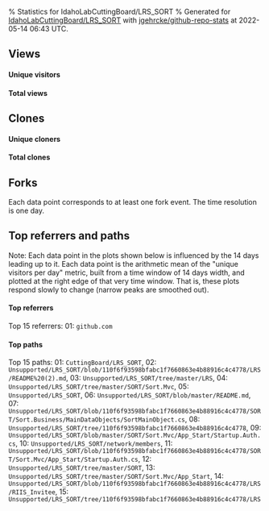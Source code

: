 % Statistics for IdahoLabCuttingBoard/LRS_SORT
% Generated for [IdahoLabCuttingBoard/LRS_SORT](https://github.com/IdahoLabCuttingBoard/LRS_SORT) with [jgehrcke/github-repo-stats](https://github.com/jgehrcke/github-repo-stats) at 2022-05-14 06:43 UTC.


## Views

#### Unique visitors
<div id="chart_views_unique" class="full-width-chart"></div>

#### Total views
<div id="chart_views_total" class="full-width-chart"></div>

<div class="pagebreak-for-print"> </div>


## Clones

#### Unique cloners
<div id="chart_clones_unique" class="full-width-chart"></div>

#### Total clones
<div id="chart_clones_total" class="full-width-chart"></div>



<div class="pagebreak-for-print"> </div>



## Forks

Each data point corresponds to at least one fork event.
The time resolution is one day.

<div id="chart_forks" class="full-width-chart"></div>




<div class="pagebreak-for-print"> </div>



## Top referrers and paths


Note: Each data point in the plots shown below is influenced by the 14 days
leading up to it. Each data point is the arithmetic mean of the "unique
visitors per day" metric, built from a time window of 14 days width, and
plotted at the right edge of that very time window. That is, these plots
respond slowly to change (narrow peaks are smoothed out).




#### Top referrers


<div id="chart_referrers_top_n_alltime" class="full-width-chart"></div>

Top 15 referrers: 01: `github.com`





#### Top paths


<div id="chart_paths_top_n_alltime" class="full-width-chart"></div>

Top 15 paths: 01: `CuttingBoard/LRS_SORT`, 02: `Unsupported/LRS_SORT/blob/110f6f93598bfabc1f7660863e4b88916c4c4778/LRS/README%20(2).md`, 03: `Unsupported/LRS_SORT/tree/master/LRS`, 04: `Unsupported/LRS_SORT/tree/master/SORT/Sort.Mvc`, 05: `Unsupported/LRS_SORT`, 06: `Unsupported/LRS_SORT/blob/master/README.md`, 07: `Unsupported/LRS_SORT/blob/110f6f93598bfabc1f7660863e4b88916c4c4778/SORT/Sort.Business/MainDataObjects/SortMainObject.cs`, 08: `Unsupported/LRS_SORT/tree/110f6f93598bfabc1f7660863e4b88916c4c4778`, 09: `Unsupported/LRS_SORT/blob/master/SORT/Sort.Mvc/App_Start/Startup.Auth.cs`, 10: `Unsupported/LRS_SORT/network/members`, 11: `Unsupported/LRS_SORT/blob/110f6f93598bfabc1f7660863e4b88916c4c4778/SORT/Sort.Mvc/App_Start/Startup.Auth.cs`, 12: `Unsupported/LRS_SORT/tree/master/SORT`, 13: `Unsupported/LRS_SORT/tree/master/SORT/Sort.Mvc/App_Start`, 14: `Unsupported/LRS_SORT/blob/110f6f93598bfabc1f7660863e4b88916c4c4778/LRS/RIIS_Invitee`, 15: `Unsupported/LRS_SORT/tree/110f6f93598bfabc1f7660863e4b88916c4c4778/LRS`


<script type="text/javascript">
    vegaEmbed('#chart_views_unique', {"$schema": "https://vega.github.io/schema/vega-lite/v4.8.1.json", "config": {"arc": {"fill": "#1b1e23"}, "area": {"fill": "#1b1e23"}, "axisBottom": {"domainColor": "#a9b4c4", "gridColor": "#a9b4c4", "labelColor": "#1b1e23", "labelFont": "relative-mono-11-pitch-pro, Menlo, monospace", "tickColor": "#a9b4c4", "titleColor": "#1b1e23", "titleFont": "relative-mono-11-pitch-pro, Menlo, monospace"}, "axisLeft": {"domainColor": "#a9b4c4", "gridColor": "#a9b4c4", "labelColor": "#1b1e23", "labelFont": "relative-mono-11-pitch-pro, Menlo, monospace", "tickColor": "#a9b4c4", "titleColor": "#1b1e23", "titleFont": "relative-mono-11-pitch-pro, Menlo, monospace"}, "axisX": {"grid": false}, "axisY": {"grid": false, "labelBound": true}, "background": "#FFFFFF", "group": {"fill": "#FFFFFF"}, "header": {"fontWeight": 400, "labelFont": "relative-mono-11-pitch-pro, Menlo, monospace", "titleFont": "relative-mono-11-pitch-pro, Menlo, monospace"}, "legend": {"labelFont": "relative-mono-11-pitch-pro, Menlo, monospace", "symbolSize": 200, "symbolType": "circle", "titleFont": "relative-mono-11-pitch-pro, Menlo, monospace"}, "line": {"color": "#1b1e23", "stroke": "#1b1e23"}, "path": {"stroke": "#1b1e23"}, "point": {"color": "#1b1e23", "cursor": "pointer", "filled": true, "size": 100}, "range": {"category": ["#85a2f7", "#ea9755", "#7eb36a", "#f07071", "#bc85d9", "#e587b6", "#a9b4c4", "#d4c05e", "#64b9c4"]}, "style": {"bar": {"fill": "#1b1e23"}, "text": {"font": "relative-mono-11-pitch-pro, Menlo, monospace", "fontWeight": 400}}, "symbol": {"shape": "circle"}, "title": {"anchor": "start", "font": "relative-mono-11-pitch-pro, Menlo, monospace", "fontWeight": 400}, "trail": {"color": "#1b1e23", "stroke": "#1b1e23"}, "view": {"stroke": null}}, "data": {"name": "data-a310d68378ceb1268033ae273801f9d3"}, "datasets": {"data-a310d68378ceb1268033ae273801f9d3": [{"time": "2021-07-06T00:00:00+00:00", "views_total": 0, "views_unique": 0}, {"time": "2021-07-08T00:00:00+00:00", "views_total": 0, "views_unique": 0}, {"time": "2021-07-14T00:00:00+00:00", "views_total": 0, "views_unique": 0}, {"time": "2021-08-07T00:00:00+00:00", "views_total": 0, "views_unique": 0}, {"time": "2021-08-08T00:00:00+00:00", "views_total": 1, "views_unique": 1}, {"time": "2021-08-16T00:00:00+00:00", "views_total": 1, "views_unique": 1}, {"time": "2021-08-17T00:00:00+00:00", "views_total": 1, "views_unique": 1}, {"time": "2021-09-03T00:00:00+00:00", "views_total": 0, "views_unique": 0}, {"time": "2021-09-04T00:00:00+00:00", "views_total": 0, "views_unique": 0}, {"time": "2021-09-10T00:00:00+00:00", "views_total": 6, "views_unique": 1}, {"time": "2021-09-14T00:00:00+00:00", "views_total": 0, "views_unique": 0}, {"time": "2021-10-02T00:00:00+00:00", "views_total": 0, "views_unique": 0}, {"time": "2021-10-21T00:00:00+00:00", "views_total": 0, "views_unique": 0}, {"time": "2021-10-23T00:00:00+00:00", "views_total": 0, "views_unique": 0}, {"time": "2021-10-26T00:00:00+00:00", "views_total": 0, "views_unique": 0}, {"time": "2021-11-11T00:00:00+00:00", "views_total": 0, "views_unique": 0}, {"time": "2022-01-04T00:00:00+00:00", "views_total": 2, "views_unique": 1}, {"time": "2022-01-25T00:00:00+00:00", "views_total": 0, "views_unique": 0}, {"time": "2022-02-13T00:00:00+00:00", "views_total": 0, "views_unique": 0}, {"time": "2022-02-18T00:00:00+00:00", "views_total": 6, "views_unique": 1}, {"time": "2022-02-21T00:00:00+00:00", "views_total": 1, "views_unique": 1}, {"time": "2022-02-23T00:00:00+00:00", "views_total": 0, "views_unique": 0}, {"time": "2022-04-05T00:00:00+00:00", "views_total": 4, "views_unique": 1}, {"time": "2022-04-11T00:00:00+00:00", "views_total": 1, "views_unique": 1}, {"time": "2022-04-14T00:00:00+00:00", "views_total": 0, "views_unique": 0}, {"time": "2022-04-28T00:00:00+00:00", "views_total": 0, "views_unique": 0}, {"time": "2022-05-04T00:00:00+00:00", "views_total": 0, "views_unique": 0}]}, "encoding": {"x": {"field": "time", "timeUnit": "yearmonthdate", "title": "date", "type": "temporal"}, "y": {"field": "views_unique", "scale": {"domain": [0, 1.1], "zero": true}, "title": "unique views per day", "type": "quantitative"}}, "height": 200, "mark": {"point": true, "type": "line"}, "padding": 10, "width": "container"}, {"actions": false, "renderer": "svg"}).catch(console.error);
vegaEmbed('#chart_views_total', {"$schema": "https://vega.github.io/schema/vega-lite/v4.8.1.json", "config": {"arc": {"fill": "#1b1e23"}, "area": {"fill": "#1b1e23"}, "axisBottom": {"domainColor": "#a9b4c4", "gridColor": "#a9b4c4", "labelColor": "#1b1e23", "labelFont": "relative-mono-11-pitch-pro, Menlo, monospace", "tickColor": "#a9b4c4", "titleColor": "#1b1e23", "titleFont": "relative-mono-11-pitch-pro, Menlo, monospace"}, "axisLeft": {"domainColor": "#a9b4c4", "gridColor": "#a9b4c4", "labelColor": "#1b1e23", "labelFont": "relative-mono-11-pitch-pro, Menlo, monospace", "tickColor": "#a9b4c4", "titleColor": "#1b1e23", "titleFont": "relative-mono-11-pitch-pro, Menlo, monospace"}, "axisX": {"grid": false}, "axisY": {"grid": false, "labelBound": true}, "background": "#FFFFFF", "group": {"fill": "#FFFFFF"}, "header": {"fontWeight": 400, "labelFont": "relative-mono-11-pitch-pro, Menlo, monospace", "titleFont": "relative-mono-11-pitch-pro, Menlo, monospace"}, "legend": {"labelFont": "relative-mono-11-pitch-pro, Menlo, monospace", "symbolSize": 200, "symbolType": "circle", "titleFont": "relative-mono-11-pitch-pro, Menlo, monospace"}, "line": {"color": "#1b1e23", "stroke": "#1b1e23"}, "path": {"stroke": "#1b1e23"}, "point": {"color": "#1b1e23", "cursor": "pointer", "filled": true, "size": 100}, "range": {"category": ["#85a2f7", "#ea9755", "#7eb36a", "#f07071", "#bc85d9", "#e587b6", "#a9b4c4", "#d4c05e", "#64b9c4"]}, "style": {"bar": {"fill": "#1b1e23"}, "text": {"font": "relative-mono-11-pitch-pro, Menlo, monospace", "fontWeight": 400}}, "symbol": {"shape": "circle"}, "title": {"anchor": "start", "font": "relative-mono-11-pitch-pro, Menlo, monospace", "fontWeight": 400}, "trail": {"color": "#1b1e23", "stroke": "#1b1e23"}, "view": {"stroke": null}}, "data": {"name": "data-a310d68378ceb1268033ae273801f9d3"}, "datasets": {"data-a310d68378ceb1268033ae273801f9d3": [{"time": "2021-07-06T00:00:00+00:00", "views_total": 0, "views_unique": 0}, {"time": "2021-07-08T00:00:00+00:00", "views_total": 0, "views_unique": 0}, {"time": "2021-07-14T00:00:00+00:00", "views_total": 0, "views_unique": 0}, {"time": "2021-08-07T00:00:00+00:00", "views_total": 0, "views_unique": 0}, {"time": "2021-08-08T00:00:00+00:00", "views_total": 1, "views_unique": 1}, {"time": "2021-08-16T00:00:00+00:00", "views_total": 1, "views_unique": 1}, {"time": "2021-08-17T00:00:00+00:00", "views_total": 1, "views_unique": 1}, {"time": "2021-09-03T00:00:00+00:00", "views_total": 0, "views_unique": 0}, {"time": "2021-09-04T00:00:00+00:00", "views_total": 0, "views_unique": 0}, {"time": "2021-09-10T00:00:00+00:00", "views_total": 6, "views_unique": 1}, {"time": "2021-09-14T00:00:00+00:00", "views_total": 0, "views_unique": 0}, {"time": "2021-10-02T00:00:00+00:00", "views_total": 0, "views_unique": 0}, {"time": "2021-10-21T00:00:00+00:00", "views_total": 0, "views_unique": 0}, {"time": "2021-10-23T00:00:00+00:00", "views_total": 0, "views_unique": 0}, {"time": "2021-10-26T00:00:00+00:00", "views_total": 0, "views_unique": 0}, {"time": "2021-11-11T00:00:00+00:00", "views_total": 0, "views_unique": 0}, {"time": "2022-01-04T00:00:00+00:00", "views_total": 2, "views_unique": 1}, {"time": "2022-01-25T00:00:00+00:00", "views_total": 0, "views_unique": 0}, {"time": "2022-02-13T00:00:00+00:00", "views_total": 0, "views_unique": 0}, {"time": "2022-02-18T00:00:00+00:00", "views_total": 6, "views_unique": 1}, {"time": "2022-02-21T00:00:00+00:00", "views_total": 1, "views_unique": 1}, {"time": "2022-02-23T00:00:00+00:00", "views_total": 0, "views_unique": 0}, {"time": "2022-04-05T00:00:00+00:00", "views_total": 4, "views_unique": 1}, {"time": "2022-04-11T00:00:00+00:00", "views_total": 1, "views_unique": 1}, {"time": "2022-04-14T00:00:00+00:00", "views_total": 0, "views_unique": 0}, {"time": "2022-04-28T00:00:00+00:00", "views_total": 0, "views_unique": 0}, {"time": "2022-05-04T00:00:00+00:00", "views_total": 0, "views_unique": 0}]}, "encoding": {"x": {"field": "time", "timeUnit": "yearmonthdate", "title": "date", "type": "temporal"}, "y": {"field": "views_total", "scale": {"domain": [0, 6.6000000000000005], "zero": true}, "title": "total views per day", "type": "quantitative"}}, "height": 200, "mark": {"point": true, "type": "line"}, "padding": 10, "width": "container"}, {"actions": false, "renderer": "svg"}).catch(console.error);
vegaEmbed('#chart_clones_unique', {"$schema": "https://vega.github.io/schema/vega-lite/v4.8.1.json", "config": {"arc": {"fill": "#1b1e23"}, "area": {"fill": "#1b1e23"}, "axisBottom": {"domainColor": "#a9b4c4", "gridColor": "#a9b4c4", "labelColor": "#1b1e23", "labelFont": "relative-mono-11-pitch-pro, Menlo, monospace", "tickColor": "#a9b4c4", "titleColor": "#1b1e23", "titleFont": "relative-mono-11-pitch-pro, Menlo, monospace"}, "axisLeft": {"domainColor": "#a9b4c4", "gridColor": "#a9b4c4", "labelColor": "#1b1e23", "labelFont": "relative-mono-11-pitch-pro, Menlo, monospace", "tickColor": "#a9b4c4", "titleColor": "#1b1e23", "titleFont": "relative-mono-11-pitch-pro, Menlo, monospace"}, "axisX": {"grid": false}, "axisY": {"grid": false, "labelBound": true}, "background": "#FFFFFF", "group": {"fill": "#FFFFFF"}, "header": {"fontWeight": 400, "labelFont": "relative-mono-11-pitch-pro, Menlo, monospace", "titleFont": "relative-mono-11-pitch-pro, Menlo, monospace"}, "legend": {"labelFont": "relative-mono-11-pitch-pro, Menlo, monospace", "symbolSize": 200, "symbolType": "circle", "titleFont": "relative-mono-11-pitch-pro, Menlo, monospace"}, "line": {"color": "#1b1e23", "stroke": "#1b1e23"}, "path": {"stroke": "#1b1e23"}, "point": {"color": "#1b1e23", "cursor": "pointer", "filled": true, "size": 100}, "range": {"category": ["#85a2f7", "#ea9755", "#7eb36a", "#f07071", "#bc85d9", "#e587b6", "#a9b4c4", "#d4c05e", "#64b9c4"]}, "style": {"bar": {"fill": "#1b1e23"}, "text": {"font": "relative-mono-11-pitch-pro, Menlo, monospace", "fontWeight": 400}}, "symbol": {"shape": "circle"}, "title": {"anchor": "start", "font": "relative-mono-11-pitch-pro, Menlo, monospace", "fontWeight": 400}, "trail": {"color": "#1b1e23", "stroke": "#1b1e23"}, "view": {"stroke": null}}, "data": {"name": "data-480134f911e7fa60c84a81520c0318ae"}, "datasets": {"data-480134f911e7fa60c84a81520c0318ae": [{"clones_total": 1, "clones_unique": 1, "time": "2021-07-06T00:00:00+00:00"}, {"clones_total": 2, "clones_unique": 1, "time": "2021-07-08T00:00:00+00:00"}, {"clones_total": 1, "clones_unique": 1, "time": "2021-07-14T00:00:00+00:00"}, {"clones_total": 1, "clones_unique": 1, "time": "2021-08-07T00:00:00+00:00"}, {"clones_total": 0, "clones_unique": 0, "time": "2021-08-08T00:00:00+00:00"}, {"clones_total": 0, "clones_unique": 0, "time": "2021-08-16T00:00:00+00:00"}, {"clones_total": 0, "clones_unique": 0, "time": "2021-08-17T00:00:00+00:00"}, {"clones_total": 1, "clones_unique": 1, "time": "2021-09-03T00:00:00+00:00"}, {"clones_total": 1, "clones_unique": 1, "time": "2021-09-04T00:00:00+00:00"}, {"clones_total": 0, "clones_unique": 0, "time": "2021-09-10T00:00:00+00:00"}, {"clones_total": 1, "clones_unique": 1, "time": "2021-09-14T00:00:00+00:00"}, {"clones_total": 1, "clones_unique": 1, "time": "2021-10-02T00:00:00+00:00"}, {"clones_total": 5, "clones_unique": 1, "time": "2021-10-21T00:00:00+00:00"}, {"clones_total": 7, "clones_unique": 1, "time": "2021-10-23T00:00:00+00:00"}, {"clones_total": 12, "clones_unique": 3, "time": "2021-10-26T00:00:00+00:00"}, {"clones_total": 1, "clones_unique": 1, "time": "2021-11-11T00:00:00+00:00"}, {"clones_total": 0, "clones_unique": 0, "time": "2022-01-04T00:00:00+00:00"}, {"clones_total": 1, "clones_unique": 1, "time": "2022-01-25T00:00:00+00:00"}, {"clones_total": 1, "clones_unique": 1, "time": "2022-02-13T00:00:00+00:00"}, {"clones_total": 0, "clones_unique": 0, "time": "2022-02-18T00:00:00+00:00"}, {"clones_total": 0, "clones_unique": 0, "time": "2022-02-21T00:00:00+00:00"}, {"clones_total": 1, "clones_unique": 1, "time": "2022-02-23T00:00:00+00:00"}, {"clones_total": 0, "clones_unique": 0, "time": "2022-04-05T00:00:00+00:00"}, {"clones_total": 0, "clones_unique": 0, "time": "2022-04-11T00:00:00+00:00"}, {"clones_total": 1, "clones_unique": 1, "time": "2022-04-14T00:00:00+00:00"}, {"clones_total": 2, "clones_unique": 1, "time": "2022-04-28T00:00:00+00:00"}, {"clones_total": 2, "clones_unique": 1, "time": "2022-05-04T00:00:00+00:00"}]}, "encoding": {"x": {"field": "time", "timeUnit": "yearmonthdate", "title": "date", "type": "temporal"}, "y": {"field": "clones_unique", "scale": {"domain": [0, 3.3000000000000003], "zero": true}, "title": "unique clones per day", "type": "quantitative"}}, "height": 200, "mark": {"point": true, "type": "line"}, "padding": 10, "width": "container"}, {"actions": false, "renderer": "svg"}).catch(console.error);
vegaEmbed('#chart_clones_total', {"$schema": "https://vega.github.io/schema/vega-lite/v4.8.1.json", "config": {"arc": {"fill": "#1b1e23"}, "area": {"fill": "#1b1e23"}, "axisBottom": {"domainColor": "#a9b4c4", "gridColor": "#a9b4c4", "labelColor": "#1b1e23", "labelFont": "relative-mono-11-pitch-pro, Menlo, monospace", "tickColor": "#a9b4c4", "titleColor": "#1b1e23", "titleFont": "relative-mono-11-pitch-pro, Menlo, monospace"}, "axisLeft": {"domainColor": "#a9b4c4", "gridColor": "#a9b4c4", "labelColor": "#1b1e23", "labelFont": "relative-mono-11-pitch-pro, Menlo, monospace", "tickColor": "#a9b4c4", "titleColor": "#1b1e23", "titleFont": "relative-mono-11-pitch-pro, Menlo, monospace"}, "axisX": {"grid": false}, "axisY": {"grid": false, "labelBound": true}, "background": "#FFFFFF", "group": {"fill": "#FFFFFF"}, "header": {"fontWeight": 400, "labelFont": "relative-mono-11-pitch-pro, Menlo, monospace", "titleFont": "relative-mono-11-pitch-pro, Menlo, monospace"}, "legend": {"labelFont": "relative-mono-11-pitch-pro, Menlo, monospace", "symbolSize": 200, "symbolType": "circle", "titleFont": "relative-mono-11-pitch-pro, Menlo, monospace"}, "line": {"color": "#1b1e23", "stroke": "#1b1e23"}, "path": {"stroke": "#1b1e23"}, "point": {"color": "#1b1e23", "cursor": "pointer", "filled": true, "size": 100}, "range": {"category": ["#85a2f7", "#ea9755", "#7eb36a", "#f07071", "#bc85d9", "#e587b6", "#a9b4c4", "#d4c05e", "#64b9c4"]}, "style": {"bar": {"fill": "#1b1e23"}, "text": {"font": "relative-mono-11-pitch-pro, Menlo, monospace", "fontWeight": 400}}, "symbol": {"shape": "circle"}, "title": {"anchor": "start", "font": "relative-mono-11-pitch-pro, Menlo, monospace", "fontWeight": 400}, "trail": {"color": "#1b1e23", "stroke": "#1b1e23"}, "view": {"stroke": null}}, "data": {"name": "data-480134f911e7fa60c84a81520c0318ae"}, "datasets": {"data-480134f911e7fa60c84a81520c0318ae": [{"clones_total": 1, "clones_unique": 1, "time": "2021-07-06T00:00:00+00:00"}, {"clones_total": 2, "clones_unique": 1, "time": "2021-07-08T00:00:00+00:00"}, {"clones_total": 1, "clones_unique": 1, "time": "2021-07-14T00:00:00+00:00"}, {"clones_total": 1, "clones_unique": 1, "time": "2021-08-07T00:00:00+00:00"}, {"clones_total": 0, "clones_unique": 0, "time": "2021-08-08T00:00:00+00:00"}, {"clones_total": 0, "clones_unique": 0, "time": "2021-08-16T00:00:00+00:00"}, {"clones_total": 0, "clones_unique": 0, "time": "2021-08-17T00:00:00+00:00"}, {"clones_total": 1, "clones_unique": 1, "time": "2021-09-03T00:00:00+00:00"}, {"clones_total": 1, "clones_unique": 1, "time": "2021-09-04T00:00:00+00:00"}, {"clones_total": 0, "clones_unique": 0, "time": "2021-09-10T00:00:00+00:00"}, {"clones_total": 1, "clones_unique": 1, "time": "2021-09-14T00:00:00+00:00"}, {"clones_total": 1, "clones_unique": 1, "time": "2021-10-02T00:00:00+00:00"}, {"clones_total": 5, "clones_unique": 1, "time": "2021-10-21T00:00:00+00:00"}, {"clones_total": 7, "clones_unique": 1, "time": "2021-10-23T00:00:00+00:00"}, {"clones_total": 12, "clones_unique": 3, "time": "2021-10-26T00:00:00+00:00"}, {"clones_total": 1, "clones_unique": 1, "time": "2021-11-11T00:00:00+00:00"}, {"clones_total": 0, "clones_unique": 0, "time": "2022-01-04T00:00:00+00:00"}, {"clones_total": 1, "clones_unique": 1, "time": "2022-01-25T00:00:00+00:00"}, {"clones_total": 1, "clones_unique": 1, "time": "2022-02-13T00:00:00+00:00"}, {"clones_total": 0, "clones_unique": 0, "time": "2022-02-18T00:00:00+00:00"}, {"clones_total": 0, "clones_unique": 0, "time": "2022-02-21T00:00:00+00:00"}, {"clones_total": 1, "clones_unique": 1, "time": "2022-02-23T00:00:00+00:00"}, {"clones_total": 0, "clones_unique": 0, "time": "2022-04-05T00:00:00+00:00"}, {"clones_total": 0, "clones_unique": 0, "time": "2022-04-11T00:00:00+00:00"}, {"clones_total": 1, "clones_unique": 1, "time": "2022-04-14T00:00:00+00:00"}, {"clones_total": 2, "clones_unique": 1, "time": "2022-04-28T00:00:00+00:00"}, {"clones_total": 2, "clones_unique": 1, "time": "2022-05-04T00:00:00+00:00"}]}, "encoding": {"x": {"field": "time", "timeUnit": "yearmonthdate", "title": "date", "type": "temporal"}, "y": {"field": "clones_total", "scale": {"domain": [0, 13.200000000000001], "zero": true}, "title": "total clones per day", "type": "quantitative"}}, "height": 200, "mark": {"point": true, "type": "line"}, "padding": 10, "width": "container"}, {"actions": false, "renderer": "svg"}).catch(console.error);
vegaEmbed('#chart_forks', {"$schema": "https://vega.github.io/schema/vega-lite/v4.8.1.json", "config": {"arc": {"fill": "#1b1e23"}, "area": {"fill": "#1b1e23"}, "axisBottom": {"domainColor": "#a9b4c4", "gridColor": "#a9b4c4", "labelColor": "#1b1e23", "labelFont": "relative-mono-11-pitch-pro, Menlo, monospace", "tickColor": "#a9b4c4", "titleColor": "#1b1e23", "titleFont": "relative-mono-11-pitch-pro, Menlo, monospace"}, "axisLeft": {"domainColor": "#a9b4c4", "gridColor": "#a9b4c4", "labelColor": "#1b1e23", "labelFont": "relative-mono-11-pitch-pro, Menlo, monospace", "tickColor": "#a9b4c4", "titleColor": "#1b1e23", "titleFont": "relative-mono-11-pitch-pro, Menlo, monospace"}, "axisX": {"grid": false}, "axisY": {"grid": false}, "background": "#FFFFFF", "group": {"fill": "#FFFFFF"}, "header": {"fontWeight": 400, "labelFont": "relative-mono-11-pitch-pro, Menlo, monospace", "titleFont": "relative-mono-11-pitch-pro, Menlo, monospace"}, "legend": {"labelFont": "relative-mono-11-pitch-pro, Menlo, monospace", "symbolSize": 200, "symbolType": "circle", "titleFont": "relative-mono-11-pitch-pro, Menlo, monospace"}, "line": {"color": "#1b1e23", "stroke": "#1b1e23"}, "path": {"stroke": "#1b1e23"}, "point": {"color": "#1b1e23", "cursor": "pointer", "filled": true, "size": 100}, "range": {"category": ["#85a2f7", "#ea9755", "#7eb36a", "#f07071", "#bc85d9", "#e587b6", "#a9b4c4", "#d4c05e", "#64b9c4"]}, "style": {"bar": {"fill": "#1b1e23"}, "text": {"font": "relative-mono-11-pitch-pro, Menlo, monospace", "fontWeight": 400}}, "symbol": {"shape": "circle"}, "title": {"anchor": "start", "font": "relative-mono-11-pitch-pro, Menlo, monospace", "fontWeight": 400}, "trail": {"color": "#1b1e23", "stroke": "#1b1e23"}, "view": {"stroke": null}}, "data": {"name": "data-8d9df44e77f6f7fff35f0b1495961a28"}, "datasets": {"data-8d9df44e77f6f7fff35f0b1495961a28": [{"fork_events": 1, "forks_cumulative": 1, "time": "2019-11-12T16:24:04+00:00"}, {"fork_events": 1, "forks_cumulative": 2, "time": "2020-11-09T21:37:06+00:00"}]}, "encoding": {"x": {"field": "time", "timeUnit": "yearmonthdate", "title": "date", "type": "temporal"}, "y": {"field": "forks_cumulative", "scale": {"domain": [0, 2.2], "zero": true}, "title": "fork count (cumulative)", "type": "quantitative"}}, "height": 300, "mark": {"point": true, "type": "line"}, "padding": 10, "width": "container"}, {"actions": false, "renderer": "svg"}).catch(console.error);
vegaEmbed('#chart_referrers_top_n_alltime', {"$schema": "https://vega.github.io/schema/vega-lite/v4.8.1.json", "config": {"arc": {"fill": "#1b1e23"}, "area": {"fill": "#1b1e23"}, "axisBottom": {"domainColor": "#a9b4c4", "gridColor": "#a9b4c4", "labelColor": "#1b1e23", "labelFont": "relative-mono-11-pitch-pro, Menlo, monospace", "tickColor": "#a9b4c4", "titleColor": "#1b1e23", "titleFont": "relative-mono-11-pitch-pro, Menlo, monospace"}, "axisLeft": {"domainColor": "#a9b4c4", "gridColor": "#a9b4c4", "labelColor": "#1b1e23", "labelFont": "relative-mono-11-pitch-pro, Menlo, monospace", "tickColor": "#a9b4c4", "titleColor": "#1b1e23", "titleFont": "relative-mono-11-pitch-pro, Menlo, monospace"}, "axisX": {"grid": false}, "axisY": {"grid": false}, "background": "#FFFFFF", "group": {"fill": "#FFFFFF"}, "header": {"fontWeight": 400, "labelFont": "relative-mono-11-pitch-pro, Menlo, monospace", "titleFont": "relative-mono-11-pitch-pro, Menlo, monospace"}, "legend": {"labelFont": "relative-mono-11-pitch-pro, Menlo, monospace", "symbolSize": 200, "symbolType": "circle", "titleFont": "relative-mono-11-pitch-pro, Menlo, monospace"}, "line": {"color": "#1b1e23", "stroke": "#1b1e23"}, "path": {"stroke": "#1b1e23"}, "point": {"color": "#1b1e23", "cursor": "pointer", "filled": true, "size": 50}, "range": {"category": ["#85a2f7", "#ea9755", "#7eb36a", "#f07071", "#bc85d9", "#e587b6", "#a9b4c4", "#d4c05e", "#64b9c4"]}, "style": {"bar": {"fill": "#1b1e23"}, "text": {"font": "relative-mono-11-pitch-pro, Menlo, monospace", "fontWeight": 400}}, "symbol": {"shape": "circle"}, "title": {"anchor": "start", "font": "relative-mono-11-pitch-pro, Menlo, monospace", "fontWeight": 400}, "trail": {"color": "#1b1e23", "stroke": "#1b1e23"}, "view": {"stroke": null}}, "data": {"name": "data-0a738b0caa48cb3f96bf7b65a0ba7ee6"}, "datasets": {"data-0a738b0caa48cb3f96bf7b65a0ba7ee6": [{"referrer": "github.com", "time": "2021-08-17T00:00:00+00:00", "views_unique": 1.0, "views_unique_norm": 0.07142857142857142}, {"referrer": "github.com", "time": "2021-08-18T00:00:00+00:00", "views_unique": 1.0, "views_unique_norm": 0.07142857142857142}, {"referrer": "github.com", "time": "2021-08-19T00:00:00+00:00", "views_unique": 2.0, "views_unique_norm": 0.14285714285714285}, {"referrer": "github.com", "time": "2021-08-20T00:00:00+00:00", "views_unique": 2.0, "views_unique_norm": 0.14285714285714285}, {"referrer": "github.com", "time": "2021-08-21T00:00:00+00:00", "views_unique": 2.0, "views_unique_norm": 0.14285714285714285}, {"referrer": "github.com", "time": "2021-08-22T00:00:00+00:00", "views_unique": 2.0, "views_unique_norm": 0.14285714285714285}, {"referrer": "github.com", "time": "2021-08-23T00:00:00+00:00", "views_unique": 2.0, "views_unique_norm": 0.14285714285714285}, {"referrer": "github.com", "time": "2021-08-24T00:00:00+00:00", "views_unique": 2.0, "views_unique_norm": 0.14285714285714285}, {"referrer": "github.com", "time": "2021-08-25T00:00:00+00:00", "views_unique": 2.0, "views_unique_norm": 0.14285714285714285}, {"referrer": "github.com", "time": "2021-08-26T00:00:00+00:00", "views_unique": 2.0, "views_unique_norm": 0.14285714285714285}, {"referrer": "github.com", "time": "2021-08-27T00:00:00+00:00", "views_unique": 2.0, "views_unique_norm": 0.14285714285714285}, {"referrer": "github.com", "time": "2021-08-28T00:00:00+00:00", "views_unique": 2.0, "views_unique_norm": 0.14285714285714285}, {"referrer": "github.com", "time": "2021-08-29T00:00:00+00:00", "views_unique": 2.0, "views_unique_norm": 0.14285714285714285}, {"referrer": "github.com", "time": "2021-08-30T00:00:00+00:00", "views_unique": 1.0, "views_unique_norm": 0.07142857142857142}, {"referrer": "github.com", "time": "2021-09-11T00:00:00+00:00", "views_unique": 1.0, "views_unique_norm": 0.07142857142857142}, {"referrer": "github.com", "time": "2021-09-12T00:00:00+00:00", "views_unique": 1.0, "views_unique_norm": 0.07142857142857142}, {"referrer": "github.com", "time": "2021-09-13T00:00:00+00:00", "views_unique": 1.0, "views_unique_norm": 0.07142857142857142}, {"referrer": "github.com", "time": "2021-09-14T00:00:00+00:00", "views_unique": 1.0, "views_unique_norm": 0.07142857142857142}, {"referrer": "github.com", "time": "2021-09-15T00:00:00+00:00", "views_unique": 1.0, "views_unique_norm": 0.07142857142857142}, {"referrer": "github.com", "time": "2021-09-16T00:00:00+00:00", "views_unique": 1.0, "views_unique_norm": 0.07142857142857142}, {"referrer": "github.com", "time": "2021-09-17T00:00:00+00:00", "views_unique": 1.0, "views_unique_norm": 0.07142857142857142}, {"referrer": "github.com", "time": "2021-09-18T00:00:00+00:00", "views_unique": 1.0, "views_unique_norm": 0.07142857142857142}, {"referrer": "github.com", "time": "2021-09-19T00:00:00+00:00", "views_unique": 1.0, "views_unique_norm": 0.07142857142857142}, {"referrer": "github.com", "time": "2021-09-20T00:00:00+00:00", "views_unique": 1.0, "views_unique_norm": 0.07142857142857142}, {"referrer": "github.com", "time": "2021-09-21T00:00:00+00:00", "views_unique": 1.0, "views_unique_norm": 0.07142857142857142}, {"referrer": "github.com", "time": "2021-09-22T00:00:00+00:00", "views_unique": 1.0, "views_unique_norm": 0.07142857142857142}, {"referrer": "github.com", "time": "2021-09-23T00:00:00+00:00", "views_unique": 1.0, "views_unique_norm": 0.07142857142857142}, {"referrer": "github.com", "time": "2022-01-05T00:00:00+00:00", "views_unique": 1.0, "views_unique_norm": 0.07142857142857142}, {"referrer": "github.com", "time": "2022-01-06T00:00:00+00:00", "views_unique": 1.0, "views_unique_norm": 0.07142857142857142}, {"referrer": "github.com", "time": "2022-01-07T00:00:00+00:00", "views_unique": 1.0, "views_unique_norm": 0.07142857142857142}, {"referrer": "github.com", "time": "2022-01-08T00:00:00+00:00", "views_unique": 1.0, "views_unique_norm": 0.07142857142857142}, {"referrer": "github.com", "time": "2022-01-09T00:00:00+00:00", "views_unique": 1.0, "views_unique_norm": 0.07142857142857142}, {"referrer": "github.com", "time": "2022-01-10T00:00:00+00:00", "views_unique": 1.0, "views_unique_norm": 0.07142857142857142}, {"referrer": "github.com", "time": "2022-01-11T00:00:00+00:00", "views_unique": 1.0, "views_unique_norm": 0.07142857142857142}, {"referrer": "github.com", "time": "2022-01-12T00:00:00+00:00", "views_unique": 1.0, "views_unique_norm": 0.07142857142857142}, {"referrer": "github.com", "time": "2022-01-13T00:00:00+00:00", "views_unique": 1.0, "views_unique_norm": 0.07142857142857142}, {"referrer": "github.com", "time": "2022-01-14T00:00:00+00:00", "views_unique": 1.0, "views_unique_norm": 0.07142857142857142}, {"referrer": "github.com", "time": "2022-01-15T00:00:00+00:00", "views_unique": 1.0, "views_unique_norm": 0.07142857142857142}, {"referrer": "github.com", "time": "2022-01-16T00:00:00+00:00", "views_unique": 1.0, "views_unique_norm": 0.07142857142857142}, {"referrer": "github.com", "time": "2022-01-17T00:00:00+00:00", "views_unique": 1.0, "views_unique_norm": 0.07142857142857142}, {"referrer": "github.com", "time": "2022-02-19T00:00:00+00:00", "views_unique": 1.0, "views_unique_norm": 0.07142857142857142}, {"referrer": "github.com", "time": "2022-02-20T00:00:00+00:00", "views_unique": 1.0, "views_unique_norm": 0.07142857142857142}, {"referrer": "github.com", "time": "2022-02-21T00:00:00+00:00", "views_unique": 1.0, "views_unique_norm": 0.07142857142857142}, {"referrer": "github.com", "time": "2022-02-22T00:00:00+00:00", "views_unique": 2.0, "views_unique_norm": 0.14285714285714285}, {"referrer": "github.com", "time": "2022-02-23T00:00:00+00:00", "views_unique": 2.0, "views_unique_norm": 0.14285714285714285}, {"referrer": "github.com", "time": "2022-02-24T00:00:00+00:00", "views_unique": 2.0, "views_unique_norm": 0.14285714285714285}, {"referrer": "github.com", "time": "2022-02-25T00:00:00+00:00", "views_unique": 2.0, "views_unique_norm": 0.14285714285714285}, {"referrer": "github.com", "time": "2022-02-26T00:00:00+00:00", "views_unique": 2.0, "views_unique_norm": 0.14285714285714285}, {"referrer": "github.com", "time": "2022-02-27T00:00:00+00:00", "views_unique": 2.0, "views_unique_norm": 0.14285714285714285}, {"referrer": "github.com", "time": "2022-02-28T00:00:00+00:00", "views_unique": 2.0, "views_unique_norm": 0.14285714285714285}, {"referrer": "github.com", "time": "2022-03-01T00:00:00+00:00", "views_unique": 2.0, "views_unique_norm": 0.14285714285714285}, {"referrer": "github.com", "time": "2022-03-02T00:00:00+00:00", "views_unique": 2.0, "views_unique_norm": 0.14285714285714285}, {"referrer": "github.com", "time": "2022-03-03T00:00:00+00:00", "views_unique": 2.0, "views_unique_norm": 0.14285714285714285}, {"referrer": "github.com", "time": "2022-03-04T00:00:00+00:00", "views_unique": 1.0, "views_unique_norm": 0.07142857142857142}, {"referrer": "github.com", "time": "2022-03-05T00:00:00+00:00", "views_unique": 1.0, "views_unique_norm": 0.07142857142857142}, {"referrer": "github.com", "time": "2022-03-06T00:00:00+00:00", "views_unique": 1.0, "views_unique_norm": 0.07142857142857142}, {"referrer": "github.com", "time": "2022-04-06T00:00:00+00:00", "views_unique": 1.0, "views_unique_norm": 0.07142857142857142}, {"referrer": "github.com", "time": "2022-04-07T00:00:00+00:00", "views_unique": 1.0, "views_unique_norm": 0.07142857142857142}, {"referrer": "github.com", "time": "2022-04-08T00:00:00+00:00", "views_unique": 1.0, "views_unique_norm": 0.07142857142857142}, {"referrer": "github.com", "time": "2022-04-09T00:00:00+00:00", "views_unique": 1.0, "views_unique_norm": 0.07142857142857142}, {"referrer": "github.com", "time": "2022-04-10T00:00:00+00:00", "views_unique": 1.0, "views_unique_norm": 0.07142857142857142}, {"referrer": "github.com", "time": "2022-04-11T00:00:00+00:00", "views_unique": 1.0, "views_unique_norm": 0.07142857142857142}, {"referrer": "github.com", "time": "2022-04-12T00:00:00+00:00", "views_unique": 1.0, "views_unique_norm": 0.07142857142857142}, {"referrer": "github.com", "time": "2022-04-13T00:00:00+00:00", "views_unique": 1.0, "views_unique_norm": 0.07142857142857142}, {"referrer": "github.com", "time": "2022-04-14T00:00:00+00:00", "views_unique": 1.0, "views_unique_norm": 0.07142857142857142}, {"referrer": "github.com", "time": "2022-04-15T00:00:00+00:00", "views_unique": 1.0, "views_unique_norm": 0.07142857142857142}, {"referrer": "github.com", "time": "2022-04-16T00:00:00+00:00", "views_unique": 1.0, "views_unique_norm": 0.07142857142857142}, {"referrer": "github.com", "time": "2022-04-17T00:00:00+00:00", "views_unique": 1.0, "views_unique_norm": 0.07142857142857142}, {"referrer": "github.com", "time": "2022-04-18T00:00:00+00:00", "views_unique": 1.0, "views_unique_norm": 0.07142857142857142}]}, "encoding": {"color": {"field": "referrer", "sort": {"field": "order"}, "type": "nominal"}, "x": {"field": "time", "timeUnit": "yearmonthdate", "title": "date", "type": "temporal"}, "y": {"field": "views_unique_norm", "scale": {"domain": [0, 0.15714285714285714], "zero": true}, "title": "unique visitors per day (mean from last 14 days)", "type": "quantitative"}}, "height": 300, "mark": {"point": true, "type": "line"}, "padding": 10, "width": "container"}, {"actions": false, "renderer": "svg"}).catch(console.error);
vegaEmbed('#chart_paths_top_n_alltime', {"$schema": "https://vega.github.io/schema/vega-lite/v4.8.1.json", "config": {"arc": {"fill": "#1b1e23"}, "area": {"fill": "#1b1e23"}, "axisBottom": {"domainColor": "#a9b4c4", "gridColor": "#a9b4c4", "labelColor": "#1b1e23", "labelFont": "relative-mono-11-pitch-pro, Menlo, monospace", "tickColor": "#a9b4c4", "titleColor": "#1b1e23", "titleFont": "relative-mono-11-pitch-pro, Menlo, monospace"}, "axisLeft": {"domainColor": "#a9b4c4", "gridColor": "#a9b4c4", "labelColor": "#1b1e23", "labelFont": "relative-mono-11-pitch-pro, Menlo, monospace", "tickColor": "#a9b4c4", "titleColor": "#1b1e23", "titleFont": "relative-mono-11-pitch-pro, Menlo, monospace"}, "axisX": {"grid": false}, "axisY": {"grid": false}, "background": "#FFFFFF", "group": {"fill": "#FFFFFF"}, "header": {"fontWeight": 400, "labelFont": "relative-mono-11-pitch-pro, Menlo, monospace", "titleFont": "relative-mono-11-pitch-pro, Menlo, monospace"}, "legend": {"labelFont": "relative-mono-11-pitch-pro, Menlo, monospace", "symbolSize": 200, "symbolType": "circle", "titleFont": "relative-mono-11-pitch-pro, Menlo, monospace"}, "line": {"color": "#1b1e23", "stroke": "#1b1e23"}, "path": {"stroke": "#1b1e23"}, "point": {"color": "#1b1e23", "cursor": "pointer", "filled": true, "size": 50}, "range": {"category": ["#85a2f7", "#ea9755", "#7eb36a", "#f07071", "#bc85d9", "#e587b6", "#a9b4c4", "#d4c05e", "#64b9c4"]}, "style": {"bar": {"fill": "#1b1e23"}, "text": {"font": "relative-mono-11-pitch-pro, Menlo, monospace", "fontWeight": 400}}, "symbol": {"shape": "circle"}, "title": {"anchor": "start", "font": "relative-mono-11-pitch-pro, Menlo, monospace", "fontWeight": 400}, "trail": {"color": "#1b1e23", "stroke": "#1b1e23"}, "view": {"stroke": null}}, "data": {"name": "data-e99c52304baa1e5ab62cdbc00ac7152f"}, "datasets": {"data-e99c52304baa1e5ab62cdbc00ac7152f": [{"path": "CuttingBoard/LRS_SORT", "time": "2021-08-09T00:00:00+00:00", "views_unique": 1.0, "views_unique_norm": 0.07142857142857142}, {"path": "CuttingBoard/LRS_SORT", "time": "2021-08-10T00:00:00+00:00", "views_unique": 1.0, "views_unique_norm": 0.07142857142857142}, {"path": "CuttingBoard/LRS_SORT", "time": "2021-08-11T00:00:00+00:00", "views_unique": 1.0, "views_unique_norm": 0.07142857142857142}, {"path": "CuttingBoard/LRS_SORT", "time": "2021-08-12T00:00:00+00:00", "views_unique": 1.0, "views_unique_norm": 0.07142857142857142}, {"path": "CuttingBoard/LRS_SORT", "time": "2021-08-13T00:00:00+00:00", "views_unique": 1.0, "views_unique_norm": 0.07142857142857142}, {"path": "CuttingBoard/LRS_SORT", "time": "2021-08-14T00:00:00+00:00", "views_unique": 1.0, "views_unique_norm": 0.07142857142857142}, {"path": "CuttingBoard/LRS_SORT", "time": "2021-08-15T00:00:00+00:00", "views_unique": 1.0, "views_unique_norm": 0.07142857142857142}, {"path": "CuttingBoard/LRS_SORT", "time": "2021-08-16T00:00:00+00:00", "views_unique": 1.0, "views_unique_norm": 0.07142857142857142}, {"path": "CuttingBoard/LRS_SORT", "time": "2021-08-17T00:00:00+00:00", "views_unique": 2.0, "views_unique_norm": 0.14285714285714285}, {"path": "CuttingBoard/LRS_SORT", "time": "2021-08-18T00:00:00+00:00", "views_unique": 3.0, "views_unique_norm": 0.21428571428571427}, {"path": "CuttingBoard/LRS_SORT", "time": "2021-08-19T00:00:00+00:00", "views_unique": 3.0, "views_unique_norm": 0.21428571428571427}, {"path": "CuttingBoard/LRS_SORT", "time": "2021-08-20T00:00:00+00:00", "views_unique": 3.0, "views_unique_norm": 0.21428571428571427}, {"path": "CuttingBoard/LRS_SORT", "time": "2021-08-21T00:00:00+00:00", "views_unique": 3.0, "views_unique_norm": 0.21428571428571427}, {"path": "CuttingBoard/LRS_SORT", "time": "2021-08-22T00:00:00+00:00", "views_unique": 2.0, "views_unique_norm": 0.14285714285714285}, {"path": "CuttingBoard/LRS_SORT", "time": "2021-08-23T00:00:00+00:00", "views_unique": 2.0, "views_unique_norm": 0.14285714285714285}, {"path": "CuttingBoard/LRS_SORT", "time": "2021-08-24T00:00:00+00:00", "views_unique": 2.0, "views_unique_norm": 0.14285714285714285}, {"path": "CuttingBoard/LRS_SORT", "time": "2021-08-25T00:00:00+00:00", "views_unique": 2.0, "views_unique_norm": 0.14285714285714285}, {"path": "CuttingBoard/LRS_SORT", "time": "2021-08-26T00:00:00+00:00", "views_unique": 2.0, "views_unique_norm": 0.14285714285714285}, {"path": "CuttingBoard/LRS_SORT", "time": "2021-08-27T00:00:00+00:00", "views_unique": 2.0, "views_unique_norm": 0.14285714285714285}, {"path": "CuttingBoard/LRS_SORT", "time": "2021-08-28T00:00:00+00:00", "views_unique": 2.0, "views_unique_norm": 0.14285714285714285}, {"path": "CuttingBoard/LRS_SORT", "time": "2021-08-29T00:00:00+00:00", "views_unique": 2.0, "views_unique_norm": 0.14285714285714285}, {"path": "CuttingBoard/LRS_SORT", "time": "2021-08-30T00:00:00+00:00", "views_unique": 1.0, "views_unique_norm": 0.07142857142857142}, {"path": "Unsupported/LRS_SORT/blob/110f6f93598bfabc1f7660863e4b88916c4c4778/LRS/README%20(2).md", "time": "2021-08-09T00:00:00+00:00", "views_unique": null, "views_unique_norm": null}, {"path": "Unsupported/LRS_SORT/blob/110f6f93598bfabc1f7660863e4b88916c4c4778/LRS/README%20(2).md", "time": "2021-08-10T00:00:00+00:00", "views_unique": null, "views_unique_norm": null}, {"path": "Unsupported/LRS_SORT/blob/110f6f93598bfabc1f7660863e4b88916c4c4778/LRS/README%20(2).md", "time": "2021-08-11T00:00:00+00:00", "views_unique": null, "views_unique_norm": null}, {"path": "Unsupported/LRS_SORT/blob/110f6f93598bfabc1f7660863e4b88916c4c4778/LRS/README%20(2).md", "time": "2021-08-12T00:00:00+00:00", "views_unique": null, "views_unique_norm": null}, {"path": "Unsupported/LRS_SORT/blob/110f6f93598bfabc1f7660863e4b88916c4c4778/LRS/README%20(2).md", "time": "2021-08-13T00:00:00+00:00", "views_unique": null, "views_unique_norm": null}, {"path": "Unsupported/LRS_SORT/blob/110f6f93598bfabc1f7660863e4b88916c4c4778/LRS/README%20(2).md", "time": "2021-08-14T00:00:00+00:00", "views_unique": null, "views_unique_norm": null}, {"path": "Unsupported/LRS_SORT/blob/110f6f93598bfabc1f7660863e4b88916c4c4778/LRS/README%20(2).md", "time": "2021-08-15T00:00:00+00:00", "views_unique": null, "views_unique_norm": null}, {"path": "Unsupported/LRS_SORT/blob/110f6f93598bfabc1f7660863e4b88916c4c4778/LRS/README%20(2).md", "time": "2021-08-16T00:00:00+00:00", "views_unique": null, "views_unique_norm": null}, {"path": "Unsupported/LRS_SORT/blob/110f6f93598bfabc1f7660863e4b88916c4c4778/LRS/README%20(2).md", "time": "2021-08-17T00:00:00+00:00", "views_unique": null, "views_unique_norm": null}, {"path": "Unsupported/LRS_SORT/blob/110f6f93598bfabc1f7660863e4b88916c4c4778/LRS/README%20(2).md", "time": "2021-08-18T00:00:00+00:00", "views_unique": null, "views_unique_norm": null}, {"path": "Unsupported/LRS_SORT/blob/110f6f93598bfabc1f7660863e4b88916c4c4778/LRS/README%20(2).md", "time": "2021-08-19T00:00:00+00:00", "views_unique": null, "views_unique_norm": null}, {"path": "Unsupported/LRS_SORT/blob/110f6f93598bfabc1f7660863e4b88916c4c4778/LRS/README%20(2).md", "time": "2021-08-20T00:00:00+00:00", "views_unique": null, "views_unique_norm": null}, {"path": "Unsupported/LRS_SORT/blob/110f6f93598bfabc1f7660863e4b88916c4c4778/LRS/README%20(2).md", "time": "2021-08-21T00:00:00+00:00", "views_unique": null, "views_unique_norm": null}, {"path": "Unsupported/LRS_SORT/blob/110f6f93598bfabc1f7660863e4b88916c4c4778/LRS/README%20(2).md", "time": "2021-08-22T00:00:00+00:00", "views_unique": null, "views_unique_norm": null}, {"path": "Unsupported/LRS_SORT/blob/110f6f93598bfabc1f7660863e4b88916c4c4778/LRS/README%20(2).md", "time": "2021-08-23T00:00:00+00:00", "views_unique": null, "views_unique_norm": null}, {"path": "Unsupported/LRS_SORT/blob/110f6f93598bfabc1f7660863e4b88916c4c4778/LRS/README%20(2).md", "time": "2021-08-24T00:00:00+00:00", "views_unique": null, "views_unique_norm": null}, {"path": "Unsupported/LRS_SORT/blob/110f6f93598bfabc1f7660863e4b88916c4c4778/LRS/README%20(2).md", "time": "2021-08-25T00:00:00+00:00", "views_unique": null, "views_unique_norm": null}, {"path": "Unsupported/LRS_SORT/blob/110f6f93598bfabc1f7660863e4b88916c4c4778/LRS/README%20(2).md", "time": "2021-08-26T00:00:00+00:00", "views_unique": null, "views_unique_norm": null}, {"path": "Unsupported/LRS_SORT/blob/110f6f93598bfabc1f7660863e4b88916c4c4778/LRS/README%20(2).md", "time": "2021-08-27T00:00:00+00:00", "views_unique": null, "views_unique_norm": null}, {"path": "Unsupported/LRS_SORT/blob/110f6f93598bfabc1f7660863e4b88916c4c4778/LRS/README%20(2).md", "time": "2021-08-28T00:00:00+00:00", "views_unique": null, "views_unique_norm": null}, {"path": "Unsupported/LRS_SORT/blob/110f6f93598bfabc1f7660863e4b88916c4c4778/LRS/README%20(2).md", "time": "2021-08-29T00:00:00+00:00", "views_unique": null, "views_unique_norm": null}, {"path": "Unsupported/LRS_SORT/blob/110f6f93598bfabc1f7660863e4b88916c4c4778/LRS/README%20(2).md", "time": "2021-08-30T00:00:00+00:00", "views_unique": null, "views_unique_norm": null}, {"path": "Unsupported/LRS_SORT/tree/master/LRS", "time": "2021-08-09T00:00:00+00:00", "views_unique": null, "views_unique_norm": null}, {"path": "Unsupported/LRS_SORT/tree/master/LRS", "time": "2021-08-10T00:00:00+00:00", "views_unique": null, "views_unique_norm": null}, {"path": "Unsupported/LRS_SORT/tree/master/LRS", "time": "2021-08-11T00:00:00+00:00", "views_unique": null, "views_unique_norm": null}, {"path": "Unsupported/LRS_SORT/tree/master/LRS", "time": "2021-08-12T00:00:00+00:00", "views_unique": null, "views_unique_norm": null}, {"path": "Unsupported/LRS_SORT/tree/master/LRS", "time": "2021-08-13T00:00:00+00:00", "views_unique": null, "views_unique_norm": null}, {"path": "Unsupported/LRS_SORT/tree/master/LRS", "time": "2021-08-14T00:00:00+00:00", "views_unique": null, "views_unique_norm": null}, {"path": "Unsupported/LRS_SORT/tree/master/LRS", "time": "2021-08-15T00:00:00+00:00", "views_unique": null, "views_unique_norm": null}, {"path": "Unsupported/LRS_SORT/tree/master/LRS", "time": "2021-08-16T00:00:00+00:00", "views_unique": null, "views_unique_norm": null}, {"path": "Unsupported/LRS_SORT/tree/master/LRS", "time": "2021-08-17T00:00:00+00:00", "views_unique": null, "views_unique_norm": null}, {"path": "Unsupported/LRS_SORT/tree/master/LRS", "time": "2021-08-18T00:00:00+00:00", "views_unique": null, "views_unique_norm": null}, {"path": "Unsupported/LRS_SORT/tree/master/LRS", "time": "2021-08-19T00:00:00+00:00", "views_unique": null, "views_unique_norm": null}, {"path": "Unsupported/LRS_SORT/tree/master/LRS", "time": "2021-08-20T00:00:00+00:00", "views_unique": null, "views_unique_norm": null}, {"path": "Unsupported/LRS_SORT/tree/master/LRS", "time": "2021-08-21T00:00:00+00:00", "views_unique": null, "views_unique_norm": null}, {"path": "Unsupported/LRS_SORT/tree/master/LRS", "time": "2021-08-22T00:00:00+00:00", "views_unique": null, "views_unique_norm": null}, {"path": "Unsupported/LRS_SORT/tree/master/LRS", "time": "2021-08-23T00:00:00+00:00", "views_unique": null, "views_unique_norm": null}, {"path": "Unsupported/LRS_SORT/tree/master/LRS", "time": "2021-08-24T00:00:00+00:00", "views_unique": null, "views_unique_norm": null}, {"path": "Unsupported/LRS_SORT/tree/master/LRS", "time": "2021-08-25T00:00:00+00:00", "views_unique": null, "views_unique_norm": null}, {"path": "Unsupported/LRS_SORT/tree/master/LRS", "time": "2021-08-26T00:00:00+00:00", "views_unique": null, "views_unique_norm": null}, {"path": "Unsupported/LRS_SORT/tree/master/LRS", "time": "2021-08-27T00:00:00+00:00", "views_unique": null, "views_unique_norm": null}, {"path": "Unsupported/LRS_SORT/tree/master/LRS", "time": "2021-08-28T00:00:00+00:00", "views_unique": null, "views_unique_norm": null}, {"path": "Unsupported/LRS_SORT/tree/master/LRS", "time": "2021-08-29T00:00:00+00:00", "views_unique": null, "views_unique_norm": null}, {"path": "Unsupported/LRS_SORT/tree/master/LRS", "time": "2021-08-30T00:00:00+00:00", "views_unique": null, "views_unique_norm": null}, {"path": "Unsupported/LRS_SORT/tree/master/SORT/Sort.Mvc", "time": "2021-08-09T00:00:00+00:00", "views_unique": null, "views_unique_norm": null}, {"path": "Unsupported/LRS_SORT/tree/master/SORT/Sort.Mvc", "time": "2021-08-10T00:00:00+00:00", "views_unique": null, "views_unique_norm": null}, {"path": "Unsupported/LRS_SORT/tree/master/SORT/Sort.Mvc", "time": "2021-08-11T00:00:00+00:00", "views_unique": null, "views_unique_norm": null}, {"path": "Unsupported/LRS_SORT/tree/master/SORT/Sort.Mvc", "time": "2021-08-12T00:00:00+00:00", "views_unique": null, "views_unique_norm": null}, {"path": "Unsupported/LRS_SORT/tree/master/SORT/Sort.Mvc", "time": "2021-08-13T00:00:00+00:00", "views_unique": null, "views_unique_norm": null}, {"path": "Unsupported/LRS_SORT/tree/master/SORT/Sort.Mvc", "time": "2021-08-14T00:00:00+00:00", "views_unique": null, "views_unique_norm": null}, {"path": "Unsupported/LRS_SORT/tree/master/SORT/Sort.Mvc", "time": "2021-08-15T00:00:00+00:00", "views_unique": null, "views_unique_norm": null}, {"path": "Unsupported/LRS_SORT/tree/master/SORT/Sort.Mvc", "time": "2021-08-16T00:00:00+00:00", "views_unique": null, "views_unique_norm": null}, {"path": "Unsupported/LRS_SORT/tree/master/SORT/Sort.Mvc", "time": "2021-08-17T00:00:00+00:00", "views_unique": null, "views_unique_norm": null}, {"path": "Unsupported/LRS_SORT/tree/master/SORT/Sort.Mvc", "time": "2021-08-18T00:00:00+00:00", "views_unique": null, "views_unique_norm": null}, {"path": "Unsupported/LRS_SORT/tree/master/SORT/Sort.Mvc", "time": "2021-08-19T00:00:00+00:00", "views_unique": null, "views_unique_norm": null}, {"path": "Unsupported/LRS_SORT/tree/master/SORT/Sort.Mvc", "time": "2021-08-20T00:00:00+00:00", "views_unique": null, "views_unique_norm": null}, {"path": "Unsupported/LRS_SORT/tree/master/SORT/Sort.Mvc", "time": "2021-08-21T00:00:00+00:00", "views_unique": null, "views_unique_norm": null}, {"path": "Unsupported/LRS_SORT/tree/master/SORT/Sort.Mvc", "time": "2021-08-22T00:00:00+00:00", "views_unique": null, "views_unique_norm": null}, {"path": "Unsupported/LRS_SORT/tree/master/SORT/Sort.Mvc", "time": "2021-08-23T00:00:00+00:00", "views_unique": null, "views_unique_norm": null}, {"path": "Unsupported/LRS_SORT/tree/master/SORT/Sort.Mvc", "time": "2021-08-24T00:00:00+00:00", "views_unique": null, "views_unique_norm": null}, {"path": "Unsupported/LRS_SORT/tree/master/SORT/Sort.Mvc", "time": "2021-08-25T00:00:00+00:00", "views_unique": null, "views_unique_norm": null}, {"path": "Unsupported/LRS_SORT/tree/master/SORT/Sort.Mvc", "time": "2021-08-26T00:00:00+00:00", "views_unique": null, "views_unique_norm": null}, {"path": "Unsupported/LRS_SORT/tree/master/SORT/Sort.Mvc", "time": "2021-08-27T00:00:00+00:00", "views_unique": null, "views_unique_norm": null}, {"path": "Unsupported/LRS_SORT/tree/master/SORT/Sort.Mvc", "time": "2021-08-28T00:00:00+00:00", "views_unique": null, "views_unique_norm": null}, {"path": "Unsupported/LRS_SORT/tree/master/SORT/Sort.Mvc", "time": "2021-08-29T00:00:00+00:00", "views_unique": null, "views_unique_norm": null}, {"path": "Unsupported/LRS_SORT/tree/master/SORT/Sort.Mvc", "time": "2021-08-30T00:00:00+00:00", "views_unique": null, "views_unique_norm": null}, {"path": "Unsupported/LRS_SORT", "time": "2021-08-09T00:00:00+00:00", "views_unique": null, "views_unique_norm": null}, {"path": "Unsupported/LRS_SORT", "time": "2021-08-10T00:00:00+00:00", "views_unique": null, "views_unique_norm": null}, {"path": "Unsupported/LRS_SORT", "time": "2021-08-11T00:00:00+00:00", "views_unique": null, "views_unique_norm": null}, {"path": "Unsupported/LRS_SORT", "time": "2021-08-12T00:00:00+00:00", "views_unique": null, "views_unique_norm": null}, {"path": "Unsupported/LRS_SORT", "time": "2021-08-13T00:00:00+00:00", "views_unique": null, "views_unique_norm": null}, {"path": "Unsupported/LRS_SORT", "time": "2021-08-14T00:00:00+00:00", "views_unique": null, "views_unique_norm": null}, {"path": "Unsupported/LRS_SORT", "time": "2021-08-15T00:00:00+00:00", "views_unique": null, "views_unique_norm": null}, {"path": "Unsupported/LRS_SORT", "time": "2021-08-16T00:00:00+00:00", "views_unique": null, "views_unique_norm": null}, {"path": "Unsupported/LRS_SORT", "time": "2021-08-17T00:00:00+00:00", "views_unique": null, "views_unique_norm": null}, {"path": "Unsupported/LRS_SORT", "time": "2021-08-18T00:00:00+00:00", "views_unique": null, "views_unique_norm": null}, {"path": "Unsupported/LRS_SORT", "time": "2021-08-19T00:00:00+00:00", "views_unique": null, "views_unique_norm": null}, {"path": "Unsupported/LRS_SORT", "time": "2021-08-20T00:00:00+00:00", "views_unique": null, "views_unique_norm": null}, {"path": "Unsupported/LRS_SORT", "time": "2021-08-21T00:00:00+00:00", "views_unique": null, "views_unique_norm": null}, {"path": "Unsupported/LRS_SORT", "time": "2021-08-22T00:00:00+00:00", "views_unique": null, "views_unique_norm": null}, {"path": "Unsupported/LRS_SORT", "time": "2021-08-23T00:00:00+00:00", "views_unique": null, "views_unique_norm": null}, {"path": "Unsupported/LRS_SORT", "time": "2021-08-24T00:00:00+00:00", "views_unique": null, "views_unique_norm": null}, {"path": "Unsupported/LRS_SORT", "time": "2021-08-25T00:00:00+00:00", "views_unique": null, "views_unique_norm": null}, {"path": "Unsupported/LRS_SORT", "time": "2021-08-26T00:00:00+00:00", "views_unique": null, "views_unique_norm": null}, {"path": "Unsupported/LRS_SORT", "time": "2021-08-27T00:00:00+00:00", "views_unique": null, "views_unique_norm": null}, {"path": "Unsupported/LRS_SORT", "time": "2021-08-28T00:00:00+00:00", "views_unique": null, "views_unique_norm": null}, {"path": "Unsupported/LRS_SORT", "time": "2021-08-29T00:00:00+00:00", "views_unique": null, "views_unique_norm": null}, {"path": "Unsupported/LRS_SORT", "time": "2021-08-30T00:00:00+00:00", "views_unique": null, "views_unique_norm": null}, {"path": "Unsupported/LRS_SORT/blob/master/README.md", "time": "2021-08-09T00:00:00+00:00", "views_unique": null, "views_unique_norm": null}, {"path": "Unsupported/LRS_SORT/blob/master/README.md", "time": "2021-08-10T00:00:00+00:00", "views_unique": null, "views_unique_norm": null}, {"path": "Unsupported/LRS_SORT/blob/master/README.md", "time": "2021-08-11T00:00:00+00:00", "views_unique": null, "views_unique_norm": null}, {"path": "Unsupported/LRS_SORT/blob/master/README.md", "time": "2021-08-12T00:00:00+00:00", "views_unique": null, "views_unique_norm": null}, {"path": "Unsupported/LRS_SORT/blob/master/README.md", "time": "2021-08-13T00:00:00+00:00", "views_unique": null, "views_unique_norm": null}, {"path": "Unsupported/LRS_SORT/blob/master/README.md", "time": "2021-08-14T00:00:00+00:00", "views_unique": null, "views_unique_norm": null}, {"path": "Unsupported/LRS_SORT/blob/master/README.md", "time": "2021-08-15T00:00:00+00:00", "views_unique": null, "views_unique_norm": null}, {"path": "Unsupported/LRS_SORT/blob/master/README.md", "time": "2021-08-16T00:00:00+00:00", "views_unique": null, "views_unique_norm": null}, {"path": "Unsupported/LRS_SORT/blob/master/README.md", "time": "2021-08-17T00:00:00+00:00", "views_unique": null, "views_unique_norm": null}, {"path": "Unsupported/LRS_SORT/blob/master/README.md", "time": "2021-08-18T00:00:00+00:00", "views_unique": null, "views_unique_norm": null}, {"path": "Unsupported/LRS_SORT/blob/master/README.md", "time": "2021-08-19T00:00:00+00:00", "views_unique": null, "views_unique_norm": null}, {"path": "Unsupported/LRS_SORT/blob/master/README.md", "time": "2021-08-20T00:00:00+00:00", "views_unique": null, "views_unique_norm": null}, {"path": "Unsupported/LRS_SORT/blob/master/README.md", "time": "2021-08-21T00:00:00+00:00", "views_unique": null, "views_unique_norm": null}, {"path": "Unsupported/LRS_SORT/blob/master/README.md", "time": "2021-08-22T00:00:00+00:00", "views_unique": null, "views_unique_norm": null}, {"path": "Unsupported/LRS_SORT/blob/master/README.md", "time": "2021-08-23T00:00:00+00:00", "views_unique": null, "views_unique_norm": null}, {"path": "Unsupported/LRS_SORT/blob/master/README.md", "time": "2021-08-24T00:00:00+00:00", "views_unique": null, "views_unique_norm": null}, {"path": "Unsupported/LRS_SORT/blob/master/README.md", "time": "2021-08-25T00:00:00+00:00", "views_unique": null, "views_unique_norm": null}, {"path": "Unsupported/LRS_SORT/blob/master/README.md", "time": "2021-08-26T00:00:00+00:00", "views_unique": null, "views_unique_norm": null}, {"path": "Unsupported/LRS_SORT/blob/master/README.md", "time": "2021-08-27T00:00:00+00:00", "views_unique": null, "views_unique_norm": null}, {"path": "Unsupported/LRS_SORT/blob/master/README.md", "time": "2021-08-28T00:00:00+00:00", "views_unique": null, "views_unique_norm": null}, {"path": "Unsupported/LRS_SORT/blob/master/README.md", "time": "2021-08-29T00:00:00+00:00", "views_unique": null, "views_unique_norm": null}, {"path": "Unsupported/LRS_SORT/blob/master/README.md", "time": "2021-08-30T00:00:00+00:00", "views_unique": null, "views_unique_norm": null}, {"path": "Unsupported/LRS_SORT/blob/110f6f93598bfabc1f7660863e4b88916c4c4778/SORT/Sort.Business/MainDataObjects/SortMainObject.cs", "time": "2021-08-09T00:00:00+00:00", "views_unique": null, "views_unique_norm": null}, {"path": "Unsupported/LRS_SORT/blob/110f6f93598bfabc1f7660863e4b88916c4c4778/SORT/Sort.Business/MainDataObjects/SortMainObject.cs", "time": "2021-08-10T00:00:00+00:00", "views_unique": null, "views_unique_norm": null}, {"path": "Unsupported/LRS_SORT/blob/110f6f93598bfabc1f7660863e4b88916c4c4778/SORT/Sort.Business/MainDataObjects/SortMainObject.cs", "time": "2021-08-11T00:00:00+00:00", "views_unique": null, "views_unique_norm": null}, {"path": "Unsupported/LRS_SORT/blob/110f6f93598bfabc1f7660863e4b88916c4c4778/SORT/Sort.Business/MainDataObjects/SortMainObject.cs", "time": "2021-08-12T00:00:00+00:00", "views_unique": null, "views_unique_norm": null}, {"path": "Unsupported/LRS_SORT/blob/110f6f93598bfabc1f7660863e4b88916c4c4778/SORT/Sort.Business/MainDataObjects/SortMainObject.cs", "time": "2021-08-13T00:00:00+00:00", "views_unique": null, "views_unique_norm": null}, {"path": "Unsupported/LRS_SORT/blob/110f6f93598bfabc1f7660863e4b88916c4c4778/SORT/Sort.Business/MainDataObjects/SortMainObject.cs", "time": "2021-08-14T00:00:00+00:00", "views_unique": null, "views_unique_norm": null}, {"path": "Unsupported/LRS_SORT/blob/110f6f93598bfabc1f7660863e4b88916c4c4778/SORT/Sort.Business/MainDataObjects/SortMainObject.cs", "time": "2021-08-15T00:00:00+00:00", "views_unique": null, "views_unique_norm": null}, {"path": "Unsupported/LRS_SORT/blob/110f6f93598bfabc1f7660863e4b88916c4c4778/SORT/Sort.Business/MainDataObjects/SortMainObject.cs", "time": "2021-08-16T00:00:00+00:00", "views_unique": null, "views_unique_norm": null}, {"path": "Unsupported/LRS_SORT/blob/110f6f93598bfabc1f7660863e4b88916c4c4778/SORT/Sort.Business/MainDataObjects/SortMainObject.cs", "time": "2021-08-17T00:00:00+00:00", "views_unique": null, "views_unique_norm": null}, {"path": "Unsupported/LRS_SORT/blob/110f6f93598bfabc1f7660863e4b88916c4c4778/SORT/Sort.Business/MainDataObjects/SortMainObject.cs", "time": "2021-08-18T00:00:00+00:00", "views_unique": null, "views_unique_norm": null}, {"path": "Unsupported/LRS_SORT/blob/110f6f93598bfabc1f7660863e4b88916c4c4778/SORT/Sort.Business/MainDataObjects/SortMainObject.cs", "time": "2021-08-19T00:00:00+00:00", "views_unique": null, "views_unique_norm": null}, {"path": "Unsupported/LRS_SORT/blob/110f6f93598bfabc1f7660863e4b88916c4c4778/SORT/Sort.Business/MainDataObjects/SortMainObject.cs", "time": "2021-08-20T00:00:00+00:00", "views_unique": null, "views_unique_norm": null}, {"path": "Unsupported/LRS_SORT/blob/110f6f93598bfabc1f7660863e4b88916c4c4778/SORT/Sort.Business/MainDataObjects/SortMainObject.cs", "time": "2021-08-21T00:00:00+00:00", "views_unique": null, "views_unique_norm": null}, {"path": "Unsupported/LRS_SORT/blob/110f6f93598bfabc1f7660863e4b88916c4c4778/SORT/Sort.Business/MainDataObjects/SortMainObject.cs", "time": "2021-08-22T00:00:00+00:00", "views_unique": null, "views_unique_norm": null}, {"path": "Unsupported/LRS_SORT/blob/110f6f93598bfabc1f7660863e4b88916c4c4778/SORT/Sort.Business/MainDataObjects/SortMainObject.cs", "time": "2021-08-23T00:00:00+00:00", "views_unique": null, "views_unique_norm": null}, {"path": "Unsupported/LRS_SORT/blob/110f6f93598bfabc1f7660863e4b88916c4c4778/SORT/Sort.Business/MainDataObjects/SortMainObject.cs", "time": "2021-08-24T00:00:00+00:00", "views_unique": null, "views_unique_norm": null}, {"path": "Unsupported/LRS_SORT/blob/110f6f93598bfabc1f7660863e4b88916c4c4778/SORT/Sort.Business/MainDataObjects/SortMainObject.cs", "time": "2021-08-25T00:00:00+00:00", "views_unique": null, "views_unique_norm": null}, {"path": "Unsupported/LRS_SORT/blob/110f6f93598bfabc1f7660863e4b88916c4c4778/SORT/Sort.Business/MainDataObjects/SortMainObject.cs", "time": "2021-08-26T00:00:00+00:00", "views_unique": null, "views_unique_norm": null}, {"path": "Unsupported/LRS_SORT/blob/110f6f93598bfabc1f7660863e4b88916c4c4778/SORT/Sort.Business/MainDataObjects/SortMainObject.cs", "time": "2021-08-27T00:00:00+00:00", "views_unique": null, "views_unique_norm": null}, {"path": "Unsupported/LRS_SORT/blob/110f6f93598bfabc1f7660863e4b88916c4c4778/SORT/Sort.Business/MainDataObjects/SortMainObject.cs", "time": "2021-08-28T00:00:00+00:00", "views_unique": null, "views_unique_norm": null}, {"path": "Unsupported/LRS_SORT/blob/110f6f93598bfabc1f7660863e4b88916c4c4778/SORT/Sort.Business/MainDataObjects/SortMainObject.cs", "time": "2021-08-29T00:00:00+00:00", "views_unique": null, "views_unique_norm": null}, {"path": "Unsupported/LRS_SORT/blob/110f6f93598bfabc1f7660863e4b88916c4c4778/SORT/Sort.Business/MainDataObjects/SortMainObject.cs", "time": "2021-08-30T00:00:00+00:00", "views_unique": null, "views_unique_norm": null}, {"path": "Unsupported/LRS_SORT/tree/110f6f93598bfabc1f7660863e4b88916c4c4778", "time": "2021-08-09T00:00:00+00:00", "views_unique": null, "views_unique_norm": null}, {"path": "Unsupported/LRS_SORT/tree/110f6f93598bfabc1f7660863e4b88916c4c4778", "time": "2021-08-10T00:00:00+00:00", "views_unique": null, "views_unique_norm": null}, {"path": "Unsupported/LRS_SORT/tree/110f6f93598bfabc1f7660863e4b88916c4c4778", "time": "2021-08-11T00:00:00+00:00", "views_unique": null, "views_unique_norm": null}, {"path": "Unsupported/LRS_SORT/tree/110f6f93598bfabc1f7660863e4b88916c4c4778", "time": "2021-08-12T00:00:00+00:00", "views_unique": null, "views_unique_norm": null}, {"path": "Unsupported/LRS_SORT/tree/110f6f93598bfabc1f7660863e4b88916c4c4778", "time": "2021-08-13T00:00:00+00:00", "views_unique": null, "views_unique_norm": null}, {"path": "Unsupported/LRS_SORT/tree/110f6f93598bfabc1f7660863e4b88916c4c4778", "time": "2021-08-14T00:00:00+00:00", "views_unique": null, "views_unique_norm": null}, {"path": "Unsupported/LRS_SORT/tree/110f6f93598bfabc1f7660863e4b88916c4c4778", "time": "2021-08-15T00:00:00+00:00", "views_unique": null, "views_unique_norm": null}, {"path": "Unsupported/LRS_SORT/tree/110f6f93598bfabc1f7660863e4b88916c4c4778", "time": "2021-08-16T00:00:00+00:00", "views_unique": null, "views_unique_norm": null}, {"path": "Unsupported/LRS_SORT/tree/110f6f93598bfabc1f7660863e4b88916c4c4778", "time": "2021-08-17T00:00:00+00:00", "views_unique": null, "views_unique_norm": null}, {"path": "Unsupported/LRS_SORT/tree/110f6f93598bfabc1f7660863e4b88916c4c4778", "time": "2021-08-18T00:00:00+00:00", "views_unique": null, "views_unique_norm": null}, {"path": "Unsupported/LRS_SORT/tree/110f6f93598bfabc1f7660863e4b88916c4c4778", "time": "2021-08-19T00:00:00+00:00", "views_unique": null, "views_unique_norm": null}, {"path": "Unsupported/LRS_SORT/tree/110f6f93598bfabc1f7660863e4b88916c4c4778", "time": "2021-08-20T00:00:00+00:00", "views_unique": null, "views_unique_norm": null}, {"path": "Unsupported/LRS_SORT/tree/110f6f93598bfabc1f7660863e4b88916c4c4778", "time": "2021-08-21T00:00:00+00:00", "views_unique": null, "views_unique_norm": null}, {"path": "Unsupported/LRS_SORT/tree/110f6f93598bfabc1f7660863e4b88916c4c4778", "time": "2021-08-22T00:00:00+00:00", "views_unique": null, "views_unique_norm": null}, {"path": "Unsupported/LRS_SORT/tree/110f6f93598bfabc1f7660863e4b88916c4c4778", "time": "2021-08-23T00:00:00+00:00", "views_unique": null, "views_unique_norm": null}, {"path": "Unsupported/LRS_SORT/tree/110f6f93598bfabc1f7660863e4b88916c4c4778", "time": "2021-08-24T00:00:00+00:00", "views_unique": null, "views_unique_norm": null}, {"path": "Unsupported/LRS_SORT/tree/110f6f93598bfabc1f7660863e4b88916c4c4778", "time": "2021-08-25T00:00:00+00:00", "views_unique": null, "views_unique_norm": null}, {"path": "Unsupported/LRS_SORT/tree/110f6f93598bfabc1f7660863e4b88916c4c4778", "time": "2021-08-26T00:00:00+00:00", "views_unique": null, "views_unique_norm": null}, {"path": "Unsupported/LRS_SORT/tree/110f6f93598bfabc1f7660863e4b88916c4c4778", "time": "2021-08-27T00:00:00+00:00", "views_unique": null, "views_unique_norm": null}, {"path": "Unsupported/LRS_SORT/tree/110f6f93598bfabc1f7660863e4b88916c4c4778", "time": "2021-08-28T00:00:00+00:00", "views_unique": null, "views_unique_norm": null}, {"path": "Unsupported/LRS_SORT/tree/110f6f93598bfabc1f7660863e4b88916c4c4778", "time": "2021-08-29T00:00:00+00:00", "views_unique": null, "views_unique_norm": null}, {"path": "Unsupported/LRS_SORT/tree/110f6f93598bfabc1f7660863e4b88916c4c4778", "time": "2021-08-30T00:00:00+00:00", "views_unique": null, "views_unique_norm": null}, {"path": "Unsupported/LRS_SORT/blob/master/SORT/Sort.Mvc/App_Start/Startup.Auth.cs", "time": "2021-08-09T00:00:00+00:00", "views_unique": null, "views_unique_norm": null}, {"path": "Unsupported/LRS_SORT/blob/master/SORT/Sort.Mvc/App_Start/Startup.Auth.cs", "time": "2021-08-10T00:00:00+00:00", "views_unique": null, "views_unique_norm": null}, {"path": "Unsupported/LRS_SORT/blob/master/SORT/Sort.Mvc/App_Start/Startup.Auth.cs", "time": "2021-08-11T00:00:00+00:00", "views_unique": null, "views_unique_norm": null}, {"path": "Unsupported/LRS_SORT/blob/master/SORT/Sort.Mvc/App_Start/Startup.Auth.cs", "time": "2021-08-12T00:00:00+00:00", "views_unique": null, "views_unique_norm": null}, {"path": "Unsupported/LRS_SORT/blob/master/SORT/Sort.Mvc/App_Start/Startup.Auth.cs", "time": "2021-08-13T00:00:00+00:00", "views_unique": null, "views_unique_norm": null}, {"path": "Unsupported/LRS_SORT/blob/master/SORT/Sort.Mvc/App_Start/Startup.Auth.cs", "time": "2021-08-14T00:00:00+00:00", "views_unique": null, "views_unique_norm": null}, {"path": "Unsupported/LRS_SORT/blob/master/SORT/Sort.Mvc/App_Start/Startup.Auth.cs", "time": "2021-08-15T00:00:00+00:00", "views_unique": null, "views_unique_norm": null}, {"path": "Unsupported/LRS_SORT/blob/master/SORT/Sort.Mvc/App_Start/Startup.Auth.cs", "time": "2021-08-16T00:00:00+00:00", "views_unique": null, "views_unique_norm": null}, {"path": "Unsupported/LRS_SORT/blob/master/SORT/Sort.Mvc/App_Start/Startup.Auth.cs", "time": "2021-08-17T00:00:00+00:00", "views_unique": null, "views_unique_norm": null}, {"path": "Unsupported/LRS_SORT/blob/master/SORT/Sort.Mvc/App_Start/Startup.Auth.cs", "time": "2021-08-18T00:00:00+00:00", "views_unique": null, "views_unique_norm": null}, {"path": "Unsupported/LRS_SORT/blob/master/SORT/Sort.Mvc/App_Start/Startup.Auth.cs", "time": "2021-08-19T00:00:00+00:00", "views_unique": null, "views_unique_norm": null}, {"path": "Unsupported/LRS_SORT/blob/master/SORT/Sort.Mvc/App_Start/Startup.Auth.cs", "time": "2021-08-20T00:00:00+00:00", "views_unique": null, "views_unique_norm": null}, {"path": "Unsupported/LRS_SORT/blob/master/SORT/Sort.Mvc/App_Start/Startup.Auth.cs", "time": "2021-08-21T00:00:00+00:00", "views_unique": null, "views_unique_norm": null}, {"path": "Unsupported/LRS_SORT/blob/master/SORT/Sort.Mvc/App_Start/Startup.Auth.cs", "time": "2021-08-22T00:00:00+00:00", "views_unique": null, "views_unique_norm": null}, {"path": "Unsupported/LRS_SORT/blob/master/SORT/Sort.Mvc/App_Start/Startup.Auth.cs", "time": "2021-08-23T00:00:00+00:00", "views_unique": null, "views_unique_norm": null}, {"path": "Unsupported/LRS_SORT/blob/master/SORT/Sort.Mvc/App_Start/Startup.Auth.cs", "time": "2021-08-24T00:00:00+00:00", "views_unique": null, "views_unique_norm": null}, {"path": "Unsupported/LRS_SORT/blob/master/SORT/Sort.Mvc/App_Start/Startup.Auth.cs", "time": "2021-08-25T00:00:00+00:00", "views_unique": null, "views_unique_norm": null}, {"path": "Unsupported/LRS_SORT/blob/master/SORT/Sort.Mvc/App_Start/Startup.Auth.cs", "time": "2021-08-26T00:00:00+00:00", "views_unique": null, "views_unique_norm": null}, {"path": "Unsupported/LRS_SORT/blob/master/SORT/Sort.Mvc/App_Start/Startup.Auth.cs", "time": "2021-08-27T00:00:00+00:00", "views_unique": null, "views_unique_norm": null}, {"path": "Unsupported/LRS_SORT/blob/master/SORT/Sort.Mvc/App_Start/Startup.Auth.cs", "time": "2021-08-28T00:00:00+00:00", "views_unique": null, "views_unique_norm": null}, {"path": "Unsupported/LRS_SORT/blob/master/SORT/Sort.Mvc/App_Start/Startup.Auth.cs", "time": "2021-08-29T00:00:00+00:00", "views_unique": null, "views_unique_norm": null}, {"path": "Unsupported/LRS_SORT/blob/master/SORT/Sort.Mvc/App_Start/Startup.Auth.cs", "time": "2021-08-30T00:00:00+00:00", "views_unique": null, "views_unique_norm": null}, {"path": "Unsupported/LRS_SORT/network/members", "time": "2021-08-09T00:00:00+00:00", "views_unique": null, "views_unique_norm": null}, {"path": "Unsupported/LRS_SORT/network/members", "time": "2021-08-10T00:00:00+00:00", "views_unique": null, "views_unique_norm": null}, {"path": "Unsupported/LRS_SORT/network/members", "time": "2021-08-11T00:00:00+00:00", "views_unique": null, "views_unique_norm": null}, {"path": "Unsupported/LRS_SORT/network/members", "time": "2021-08-12T00:00:00+00:00", "views_unique": null, "views_unique_norm": null}, {"path": "Unsupported/LRS_SORT/network/members", "time": "2021-08-13T00:00:00+00:00", "views_unique": null, "views_unique_norm": null}, {"path": "Unsupported/LRS_SORT/network/members", "time": "2021-08-14T00:00:00+00:00", "views_unique": null, "views_unique_norm": null}, {"path": "Unsupported/LRS_SORT/network/members", "time": "2021-08-15T00:00:00+00:00", "views_unique": null, "views_unique_norm": null}, {"path": "Unsupported/LRS_SORT/network/members", "time": "2021-08-16T00:00:00+00:00", "views_unique": null, "views_unique_norm": null}, {"path": "Unsupported/LRS_SORT/network/members", "time": "2021-08-17T00:00:00+00:00", "views_unique": null, "views_unique_norm": null}, {"path": "Unsupported/LRS_SORT/network/members", "time": "2021-08-18T00:00:00+00:00", "views_unique": null, "views_unique_norm": null}, {"path": "Unsupported/LRS_SORT/network/members", "time": "2021-08-19T00:00:00+00:00", "views_unique": null, "views_unique_norm": null}, {"path": "Unsupported/LRS_SORT/network/members", "time": "2021-08-20T00:00:00+00:00", "views_unique": null, "views_unique_norm": null}, {"path": "Unsupported/LRS_SORT/network/members", "time": "2021-08-21T00:00:00+00:00", "views_unique": null, "views_unique_norm": null}, {"path": "Unsupported/LRS_SORT/network/members", "time": "2021-08-22T00:00:00+00:00", "views_unique": null, "views_unique_norm": null}, {"path": "Unsupported/LRS_SORT/network/members", "time": "2021-08-23T00:00:00+00:00", "views_unique": null, "views_unique_norm": null}, {"path": "Unsupported/LRS_SORT/network/members", "time": "2021-08-24T00:00:00+00:00", "views_unique": null, "views_unique_norm": null}, {"path": "Unsupported/LRS_SORT/network/members", "time": "2021-08-25T00:00:00+00:00", "views_unique": null, "views_unique_norm": null}, {"path": "Unsupported/LRS_SORT/network/members", "time": "2021-08-26T00:00:00+00:00", "views_unique": null, "views_unique_norm": null}, {"path": "Unsupported/LRS_SORT/network/members", "time": "2021-08-27T00:00:00+00:00", "views_unique": null, "views_unique_norm": null}, {"path": "Unsupported/LRS_SORT/network/members", "time": "2021-08-28T00:00:00+00:00", "views_unique": null, "views_unique_norm": null}, {"path": "Unsupported/LRS_SORT/network/members", "time": "2021-08-29T00:00:00+00:00", "views_unique": null, "views_unique_norm": null}, {"path": "Unsupported/LRS_SORT/network/members", "time": "2021-08-30T00:00:00+00:00", "views_unique": null, "views_unique_norm": null}]}, "encoding": {"color": {"field": "path", "sort": {"field": "order"}, "type": "nominal"}, "x": {"field": "time", "timeUnit": "yearmonthdate", "title": "date", "type": "temporal"}, "y": {"field": "views_unique_norm", "scale": {"domain": [0, 0.2357142857142857], "zero": true}, "title": "unique visitors per day (mean from last 14 days)", "type": "quantitative"}}, "height": 300, "mark": {"point": true, "type": "line"}, "padding": 10, "width": "container"}, {"actions": false, "renderer": "svg"}).catch(console.error);
    </script>